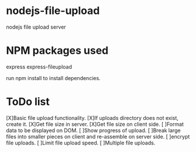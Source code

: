 # nodejs-file-upload
nodejs file upload server

# NPM packages used
express
express-fileupload

run npm install to install dependencies.

# ToDo list
[X]Basic file upload functionality.
[X]If uploads directory does not exist, create it.
[X]Get file size in server.
[X]Get file size on client side.
[ ]Format data to be displayed on DOM.
[ ]Show progress of upload.
[ ]Break large files into smaller pieces on client and re-assemble on server side.
[ ]encrypt file uploads.
[ ]Limit file upload speed.
[ ]Multiple file uploads.